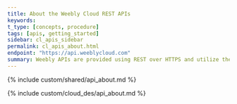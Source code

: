 ```yaml
---
title: About the Weebly Cloud REST APIs
keywords:
t_type: [concepts, procedure]
tags: [apis, getting_started]
sidebar: cl_apis_sidebar
permalink: cl_apis_about.html
endpoint: "https://api.weeblycloud.com"
summary: Weebly APIs are provided using REST over HTTPS and utilize the HTTP verbs GET, POST, PUT, PATCH and DELETE. We provide a number of client libraries to help get you started. See the following sections for more general information about using our APIs.
---
```

{% include custom/shared/api_about.md %}

{% include custom/cloud_des/api_about.md %}